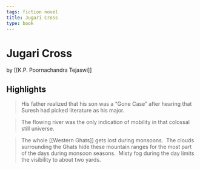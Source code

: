 ```yaml
---
tags: fiction novel
title: Jugari Cross
type: book
---
```


# Jugari Cross
by [[K.P. Poornachandra Tejaswi]]

## Highlights
> His father realized that his son was a “Gone Case” after hearing that Suresh had picked literature as his major.

> The flowing river was the only indication of mobility in that colossal still universe.

> The whole [[Western Ghats]] gets lost during monsoons.  The clouds surrounding the Ghats hide these mountain ranges for the most part of the days during monsoon seasons.  Misty fog during the day limits the visibility to about two yards.
